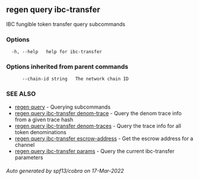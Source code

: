 ## regen query ibc-transfer

IBC fungible token transfer query subcommands

### Options

```
  -h, --help   help for ibc-transfer
```

### Options inherited from parent commands

```
      --chain-id string   The network chain ID
```

### SEE ALSO

* [regen query](regen_query.md)	 - Querying subcommands
* [regen query ibc-transfer denom-trace](regen_query_ibc-transfer_denom-trace.md)	 - Query the denom trace info from a given trace hash
* [regen query ibc-transfer denom-traces](regen_query_ibc-transfer_denom-traces.md)	 - Query the trace info for all token denominations
* [regen query ibc-transfer escrow-address](regen_query_ibc-transfer_escrow-address.md)	 - Get the escrow address for a channel
* [regen query ibc-transfer params](regen_query_ibc-transfer_params.md)	 - Query the current ibc-transfer parameters

###### Auto generated by spf13/cobra on 17-Mar-2022
